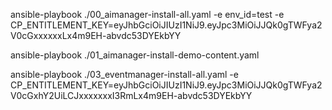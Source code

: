 ansible-playbook ./00_aimanager-install-all.yaml -e env_id=test -e CP_ENTITLEMENT_KEY=eyJhbGciOiJIUzI1NiJ9.eyJpc3MiOiJJQk0gTWFya2V0cGxxxxxxLx4m9EH-abvdc53DYEkbYY

ansible-playbook ./01_aimanager-install-demo-content.yaml

ansible-playbook ./03_eventmanager-install-all.yaml -e CP_ENTITLEMENT_KEY=eyJhbGciOiJIUzI1NiJ9.eyJpc3MiOiJJQk0gTWFya2V0cGxhY2UiLCJxxxxxxxI3RmLx4m9EH-abvdc53DYEkbYY